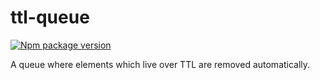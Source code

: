 # ttl-queue

[![Npm package version](https://badgen.net/npm/v/@zimtsui/ttl-queue)](https://www.npmjs.com/package/@zimtsui/ttl-queue)

A queue where elements which live over TTL are removed automatically.
